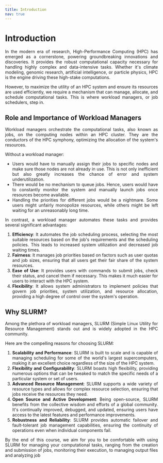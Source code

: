 ```yaml
---
title: Introduction
nav: true
---
```


# Introduction

<div align="justify">
In the modern era of research, High-Performance Computing (HPC) has emerged as a cornerstone, powering groundbreaking innovations and discoveries. It provides the robust computational capacity necessary for handling highly complex and data-intensive tasks. Whether it's climate modeling, genomic research, artificial intelligence, or particle physics, HPC is the engine driving these high-stake computations.

However, to maximize the utility of an HPC system and ensure its resources are used efficiently, we require a mechanism that can manage, allocate, and schedule computational tasks. This is where workload managers, or job schedulers, step in.

## Role and Importance of Workload Managers

Workload managers orchestrate the computational tasks, also known as jobs, on the computing nodes within an HPC cluster. They are the conductors of the HPC symphony, optimizing the allocation of the system's resources. 

Without a workload manager:

- Users would have to manually assign their jobs to specific nodes and make sure those nodes are not already in use. This is not only inefficient but also greatly increases the chance of error and system underutilization.
- There would be no mechanism to queue jobs. Hence, users would have to constantly monitor the system and manually launch jobs once resources become available.
- Handling the priorities for different jobs would be a nightmare. Some users might unfairly monopolize resources, while others might be left waiting for an unreasonably long time.

In contrast, a workload manager automates these tasks and provides several significant advantages:

1. **Efficiency**: It automates the job scheduling process, selecting the most suitable resources based on the job's requirements and the scheduling policies. This leads to increased system utilization and decreased job waiting times.
2. **Fairness**: It manages job priorities based on factors such as user quotas and job sizes, ensuring that all users get their fair share of the system resources.
3. **Ease of Use**: It provides users with commands to submit jobs, check their status, and cancel them if necessary. This makes it much easier for users to interact with the HPC system.
4. **Flexibility**: It allows system administrators to implement policies that govern job priorities, system utilization, and resource allocation, providing a high degree of control over the system's operation.
</div>

## Why SLURM?

<div align="justify">
Among the plethora of workload managers, SLURM (Simple Linux Utility for Resource Management) stands out and is widely adopted in the HPC community. 

Here are the compelling reasons for choosing SLURM:

1. **Scalability and Performance**: SLURM is built to scale and is capable of managing scheduling for some of the world's largest supercomputers, making it an excellent choice regardless of the size of the HPC system.
2. **Flexibility and Configurability**: SLURM boasts high flexibility, providing numerous options that can be tweaked to match the specific needs of a particular system or set of users.
3. **Advanced Resource Management**: SLURM supports a wide variety of resource types and allows for complex resource selection, ensuring that jobs receive the resources they need.
4. **Open Source and Active Development**: Being open-source, SLURM benefits from the collective wisdom and efforts of a global community. It's continually improved, debugged, and updated, ensuring users have access to the latest features and performance improvements.
5. **Robustness and Reliability**: SLURM provides automatic failover and fault-tolerant job management capabilities, ensuring the continuity of operations even when individual components fail.

By the end of this course, we aim for you to be comfortable with using SLURM for managing your computational tasks, ranging from the creation and submission of jobs, monitoring their execution, to managing output files and analyzing job
</div>
